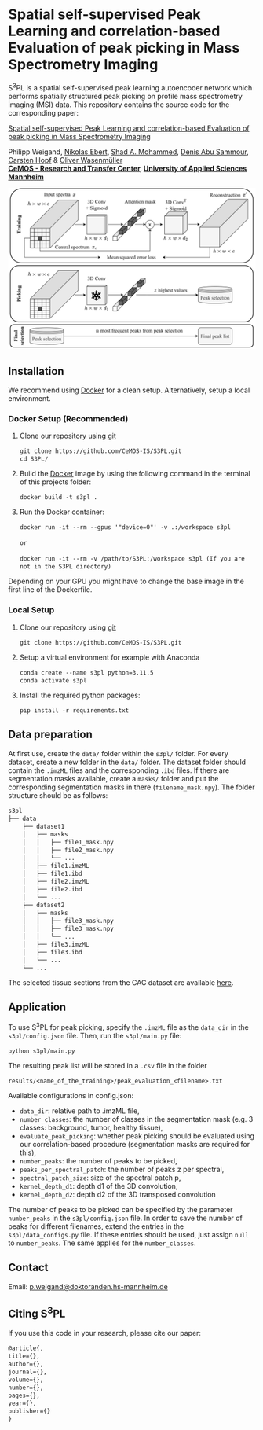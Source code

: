 # Spatial self-supervised Peak Learning and correlation-based Evaluation of peak picking in Mass Spectrometry Imaging

S<sup>3</sup>PL is a spatial self-supervised peak learning autoencoder network which performs spatially structured peak picking on profile mass spectrometry imaging (MSI) data. This repository contains the source code for the corresponding paper:

[Spatial self-supervised Peak Learning and
correlation-based Evaluation of peak picking in Mass
Spectrometry Imaging](https://www.google.com)

Philipp Weigand, [Nikolas Ebert](https://scholar.google.de/citations?user=CfFwm1sAAAAJ&hl=de), [Shad A. Mohammed](https://scholar.google.com/citations?user=tVc0nX8AAAAJ&hl=de&oi=ao), [Denis Abu Sammour](https://scholar.google.com/citations?user=RNmOep0AAAAJ&hl=de&oi=ao), [Carsten Hopf](https://scholar.google.com/citations?user=Q8T-d1MAAAAJ&hl=de&oi=ao) & [Oliver Wasenmüller](https://scholar.google.de/citations?user=GkHxKY8AAAAJ&hl=de) \
**[CeMOS - Research and Transfer Center](https://www.cemos.hs-mannheim.de/ "CeMOS - Research and Transfer Center"), [University of Applied Sciences Mannheim](https://www.english.hs-mannheim.de/the-university.html "University of Applied Sciences Mannheim")**

![alt text](figure/S3PL_Autoencoder.png)

## Installation
We recommend using [Docker](https://www.docker.com/get-started) for a clean setup. Alternatively, setup a local environment.

### Docker Setup (Recommended)

1. Clone our repository using [git](https://git-scm.com/)

       git clone https://github.com/CeMOS-IS/S3PL.git
       cd S3PL/

2. Build the [Docker](https://www.docker.com/get-started) image by using the following command in the terminal of this projects folder:

       docker build -t s3pl .

3. Run the Docker container:

       docker run -it --rm --gpus '"device=0"' -v .:/workspace s3pl
       
       or

       docker run -it --rm -v /path/to/S3PL:/workspace s3pl (If you are not in the S3PL directory)

Depending on your GPU you might have to change the base image in the first line of the Dockerfile.

### Local Setup 

1. Clone our repository using [git](https://github.com/CeMOS-IS/)

       git clone https://github.com/CeMOS-IS/S3PL.git

2. Setup a virtual environment for example with Anaconda

       conda create --name s3pl python=3.11.5    
       conda activate s3pl

3. Install the required python packages:

       pip install -r requirements.txt

## Data preparation

At first use, create the `data/` folder within the `s3pl/` folder. For every dataset, create a new folder in the `data/` folder. The dataset folder should contain the `.imzML` files and the corresponding `.ibd` files. If there are segmentation masks available, create a `masks/` folder and put the corresponding segmentation masks in there (`filename_mask.npy`).
The folder structure should be as follows:

    s3pl
    ├── data
        ├── dataset1
        │   ├── masks
        │   │   ├── file1_mask.npy
        │   │   ├── file2_mask.npy
        │   │   └── ...
        │   ├── file1.imzML
        │   ├── file1.ibd
        │   ├── file2.imzML
        │   ├── file2.ibd
        │   └── ...
        ├── dataset2
        │   ├── masks
        │   │   ├── file3_mask.npy
        │   │   ├── file3_mask.npy
        │   │   └── ...
        │   ├── file3.imzML
        │   ├── file3.ibd
        │   └── ...
        └── ...

The selected tissue sections from the CAC dataset are available [here](https://clousi.hs-mannheim.de/index.php/s/ETC4i3j9QpweAJx).

## Application
To use S<sup>3</sup>PL for peak picking, specify the `.imzML` file as the `data_dir` in the `s3pl/config.json` file.
Then, run the `s3pl/main.py` file:

    python s3pl/main.py

The resulting peak list will be stored in a `.csv` file in the folder

    results/<name_of_the_training>/peak_evaluation_<filename>.txt

Available configurations in config.json:

- `data_dir`: relative path to .imzML file,
- `number_classes`: the number of classes in the segmentation mask (e.g. 3 classes: background, tumor, healthy tissue),
- `evaluate_peak_picking`: whether peak picking should be evaluated using our correlation-based procedure (segmentation masks are required for this),
- `number_peaks`: the number of peaks to be picked,
- `peaks_per_spectral_patch`: the number of peaks z per spectral,
- `spectral_patch_size`: size of the spectral patch p,
- `kernel_depth_d1`: depth d1 of the 3D convolution,
- `kernel_depth_d2`: depth d2 of the 3D transposed convolution

The number of peaks to be picked can be specified by the parameter `number_peaks` in the `s3pl/config.json` file. In order to save the number of peaks for different filenames, extend the entries in the `s3pl/data_configs.py` file. If these entries should be used, just assign `null` to `number_peaks`. The same applies for the `number_classes`.


## Contact

Email: p.weigand@doktoranden.hs-mannheim.de

## Citing S<sup>3</sup>PL
If you use this code in your research, please cite our paper:

    @article{,
    title={},
    author={},
    journal={},
    volume={},
    number={},
    pages={},
    year={},
    publisher={}
    }

